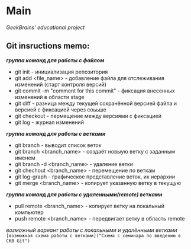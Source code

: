 # Main
*GeekBrains' educational project*

Git insructions memo:
----------------------------
*__группа команд для работы с файлом__*
* git init - инициализация репозитория
* git add <file_name> - добавление файла для отслеживания изменений (старт контроля версий)
* git commit -m "comment for this commit" - фиксация внесенных изменений в области stage
* git diff - разница между текущей сохранённой версией файла и версией с фиксацией через соььше
* git checkout - пермещение между версиями с фиксацией
* git log - журнал изменений

*__группа команд для работы с ветками__*
* git branch - выводит список веток
* git branch <branch_name> - создаёт новыую ветку с заданным именем
* git branch -d <branch_name> - удаление ветки
* git chechout <branch_name> - перемещение по веткам
* git log-graph - графическое представление веток, их иерархии
* git merge <branch_name> - копирует указанную ветку в текущую

*__группа команд для работы с удаленными(remote) ветками__*
* pull remote <branch_name> - копирует ветку на локальный компьютер
* push remote <branch_name> - передвигает ветку в область remote

*возможный вариант работы с локальными и удалёнными ветками*
<code>[возможная схема работы с ветками]("Схема с семинара по введению в СКВ Git")</code>
